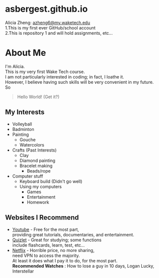 # asbergest.github.io

Alicia Zheng: azheng6@my.waketech.edu  
1.This is my first ever GitHub/school account  
2.This is repository 1 and will hold assignments, etc...  

# About Me  
I'm Alicia.  
This is my very first Wake Tech course.   
I am not particularly interested in coding; in fact, I loathe it.   
However, I believe having such skills will be very convenient in my future.  
So  
> Hello World! (Get it?)

## My Interests
  * Volleyball
  * Badminton
  * Painting
    * Gouche 
    * Watercolors
  * Crafts (Past Interests)
    * Clay
    * Diamond painting
    * Bracelet making
       * Beads/rope
  * Computer stuff
     * Keyboard build (Didn't go well)
     * Using my computers
        * Games
        * Entertainment
        * Homework
      
       

## Websites I Recommend
- [Youtube](https://www.youtube.com/) - Free for the most part,  
   providing great tutorials, documentaries, and entertainment.  
- [Quizlet](https://quizlet.com/) - Great for studying; some functions  
   include flashcards, learn, test, etc...  
- [Netflix](https://www.netflix.com/) - Horrible price, no more sharing,  
   need VPN to access the majority.  
   At least it does what I pay it to do, for the most part.  
  **Recommended Watches** : How to lose a guy in 10 days, Logan Lucky, Interstellar 
